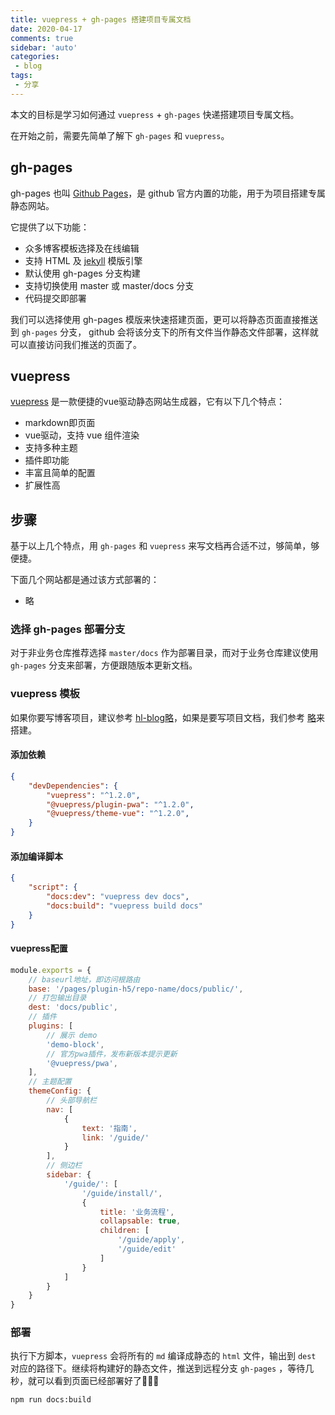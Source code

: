 ```yaml
---
title: vuepress + gh-pages 搭建项目专属文档
date: 2020-04-17
comments: true
sidebar: 'auto'
categories: 
 - blog
tags:
 - 分享
---
```


本文的目标是学习如何通过 `vuepress` + `gh-pages` 快递搭建项目专属文档。

在开始之前，需要先简单了解下 `gh-pages` 和 `vuepress`。

## gh-pages

gh-pages 也叫 [Github Pages](https://pages.github.com/)，是 github 官方内置的功能，用于为项目搭建专属静态网站。

它提供了以下功能：

* 众多博客模板选择及在线编辑
* 支持 HTML 及 [jekyll](https://github.com/jekyll/jekyll) 模版引擎
* 默认使用 gh-pages 分支构建
* 支持切换使用 master 或 master/docs 分支
* 代码提交即部署

我们可以选择使用 gh-pages 模版来快速搭建页面，更可以将静态页面直接推送到 `gh-pages` 分支，
github 会将该分支下的所有文件当作静态文件部署，这样就可以直接访问我们推送的页面了。

## vuepress

[vuepress](https://vuepress.vuejs.org/zh/) 是一款便捷的vue驱动静态网站生成器，它有以下几个特点：

* markdown即页面
* vue驱动，支持 vue 组件渲染
* 支持多种主题
* 插件即功能
* 丰富且简单的配置
* 扩展性高

## 步骤

基于以上几个特点，用 `gh-pages` 和 `vuepress` 来写文档再合适不过，够简单，够便捷。

下面几个网站都是通过该方式部署的：

* 略

### 选择 gh-pages 部署分支

对于非业务仓库推荐选择 `master/docs` 作为部署目录，而对于业务仓库建议使用 `gh-pages` 分支来部署，方便跟随版本更新文档。

### vuepress 模板

如果你要写博客项目，建议参考 [hl-blog略]()，如果是要写项目文档，我们参考 [略]()来搭建。

#### 添加依赖

```json
{
    "devDependencies": {
        "vuepress": "^1.2.0",
        "@vuepress/plugin-pwa": "^1.2.0",
        "@vuepress/theme-vue": "^1.2.0",
    }
}
```

#### 添加编译脚本

```json
{
    "script": {
        "docs:dev": "vuepress dev docs",
        "docs:build": "vuepress build docs"
    }
}
```

#### vuepress配置

```js
module.exports = {
    // baseurl地址，即访问根路由
    base: '/pages/plugin-h5/repo-name/docs/public/',
    // 打包输出目录
    dest: 'docs/public',
    // 插件
    plugins: [
        // 展示 demo
        'demo-block',
        // 官方pwa插件，发布新版本提示更新
        '@vuepress/pwa',
    ],
    // 主题配置
    themeConfig: {
        // 头部导航栏
        nav: [
            {
                text: '指南',
                link: '/guide/'
            }
        ],
        // 侧边栏
        sidebar: {
            '/guide/': [
                '/guide/install/',
                {
                    title: '业务流程',
                    collapsable: true,
                    children: [
                        '/guide/apply',
                        '/guide/edit'
                    ]
                }
            ]
        }
    }
}

```

### 部署

执行下方脚本，`vuepress` 会将所有的 `md` 编译成静态的 `html` 文件，输出到 `dest` 对应的路径下。继续将构建好的静态文件，推送到远程分支 `gh-pages` ，等待几秒，就可以看到页面已经部署好了🎉🎉🎉

```bash
npm run docs:build
```
